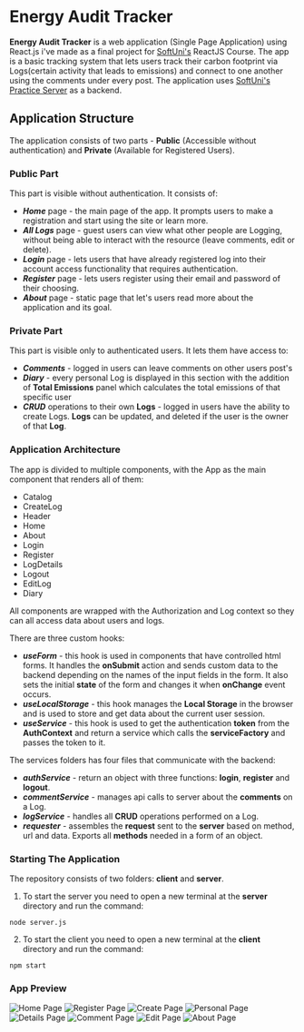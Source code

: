 # Energy Audit Tracker

**Energy Audit Tracker** is a web application (Single Page Application) using React.js i've made as a final project for [SoftUni's](https://softuni.bg/) ReactJS Course. The app is a basic tracking system that lets users track their carbon footprint via Logs(certain activity that leads to emissions) and connect to one another using the comments under every post. The application uses [SoftUni's Practice Server](https://github.com/softuni-practice-server/softuni-practice-server) as a backend.


## Application Structure
The application consists of two parts - **Public** (Accessible without authentication) and **Private** (Available for Registered Users).

 ### Public Part

 This part is visible without authentication. It consists of: 
 - ***Home*** page - the main page of the app. It  prompts users to make a registration and start using the site or learn more.
 - ***All Logs*** page - guest users can view what other people are Logging, without being able to interact with the resource (leave comments, edit or delete).
 - ***Login*** page - lets users that have already registered log into their account access functionality that requires authentication.
 - ***Register*** page - lets users register using their email and password of their choosing.
 - ***About*** page - static page that let's users read more about the application and its goal.

 ### Private Part
 This part is visible only to authenticated users. It lets them have access to:
 - ***Comments*** - logged in users can leave comments on other users post's
 - ***Diary*** - every personal Log is displayed in this section with the addition of **Total Emissions** panel which calculates the total emissions of that specific user
 - ***CRUD*** operations to their own **Logs** - logged in users have the ability to create Logs. **Logs** can be updated, and deleted if the user is the owner of that **Log**.
 

 ### Application Architecture
The app is divided to multiple components, with the App as the main component that renders all of them:
- Catalog
- CreateLog
- Header
- Home
- About
- Login
- Register
- LogDetails
- Logout
- EditLog
- Diary

All components are wrapped with the Authorization and Log context so they can all access data about users and logs. 

There are three custom hooks: 
 - ***useForm*** - this hook is used in components that have controlled html forms. It handles the **onSubmit** action and sends custom data to the backend depending on the names of the input fields in the form. It also sets the initial **state** of the form and changes it when **onChange** event occurs.
 - ***useLocalStorage*** - this hook manages the **Local Storage** in the browser and is used to store and get data about the current user session.
 - ***useService*** - this hook is used to get the authentication **token** from the **AuthContext** and return a service which calls the **serviceFactory** and passes the token to it.

 The services folders has four files that communicate with the backend:
 - ***authService*** - return an object with three functions: **login**, **register** and **logout**.
 - ***commentService*** - manages api calls to server about the **comments** on a Log.
 - ***logService*** - handles all **CRUD** operations performed on a Log.
 - ***requester*** - assembles the **request** sent to the **server** based on method, url and data. Exports all **methods** needed in a form of an object.


 ### Starting The Application
 The repository consists of two folders: **client** and **server**.

1. To start the server you need to open a new terminal at the **server** directory and run the command:

```console
node server.js
```

2. To start the client you need to open a new terminal at the **client** directory and run the command:

```console
npm start
```
 
### App Preview
![Home Page](https://drive.google.com/uc?export=view&id=1qWjsdwKZcbdc1_OtimemPqQk7wuBw4pl)
![Register Page](https://drive.google.com/uc?export=view&id=1-NelyFvHw19qULz8GjNKTsBvVitKeTMG)
![Create Page](https://drive.google.com/uc?export=view&id=1-gzHy9UdmRPFBhUvKNYoHuj208Q357Fo)
![Personal Page](https://drive.google.com/uc?export=view&id=1eQWOrLef8cFggh8R6Q1MrJQD9wGCFWDJ)
![Details Page](https://drive.google.com/uc?export=view&id=12TDEbtbOuxIuSD1mde8gd-1jmQ3ZTvOc)
![Comment Page](https://drive.google.com/uc?export=view&id=1fxCIpQF2fYbg6GbSKg_w9zs7OJDweIDD)
![Edit Page](https://drive.google.com/uc?export=view&id=1bjcOUW4EHY9fCPkdGSX4UqSSQMzY4SNi)
![About Page](https://drive.google.com/uc?export=view&id=18BBb_lBV1i6f2uk9ozJeVuHx0a1aMyUe)
